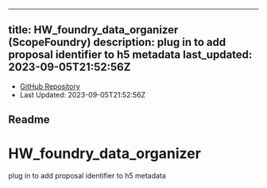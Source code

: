 
---
title: HW_foundry_data_organizer (ScopeFoundry)
description: plug in to add proposal identifier to h5 metadata
last_updated: 2023-09-05T21:52:56Z
---
- [GitHub Repository](https://github.com/ScopeFoundry/HW_foundry_data_organizer)
- Last Updated: 2023-09-05T21:52:56Z
## Readme
# HW_foundry_data_organizer
plug in to add proposal identifier to h5 metadata

